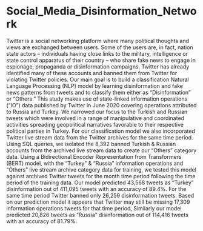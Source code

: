 # Social_Media_Disinformation_Network
Twitter is a social networking platform where many political thoughts and views are exchanged between users. Some of the users are, in fact, nation state actors – individuals having close links to the military, intelligence or state control apparatus of their country – who share fake news to engage in espionage, propaganda or disinformation campaigns. Twitter has already identified many of these accounts and banned them from Twitter for violating Twitter policies. Our main goal is to build a classification Natural Language Processing (NLP) model by learning disinformation and fake news patterns from tweets and to classify them either as “Disinformation” or “Others.” This study makes use of state-linked information operations (“IO”) data published by Twitter in June 2020 covering operations attributed to Russia and Turkey. We narrowed our focus to the Turkish and Russian tweets which were involved in a range of manipulative and coordinated activities spreading geopolitical narratives favorable to their respective political parties in Turkey. For our classification model we also incorporated Twitter live stream data from the Twitter archives for the same time period. Using SQL queries, we isolated the 8,392 banned Turkish &amp; Russian accounts from the archived live stream data to create our “Others” category data. Using a Bidirectional Encoder Representation from Transformers (BERT) model, with the “Turkey” &amp; “Russia” information operations and “Others” live stream archive category data for training, we tested this model against archived Twitter tweets for the month time period following the time period of the training data. Our model predicted 43,568 tweets as “Turkey” disinformation out of 411,095 tweets with an accuracy of 89.4%. For the same time period Twitter banned only 26,259 disinformation tweets. Based on our prediction model it appears that Twitter may still be missing 17,309 information operations tweets for that time period, Similarly our model predicted 20,826 tweets as “Russia” disinformation out of 114,416 tweets with an accuracy of 81.79%.
